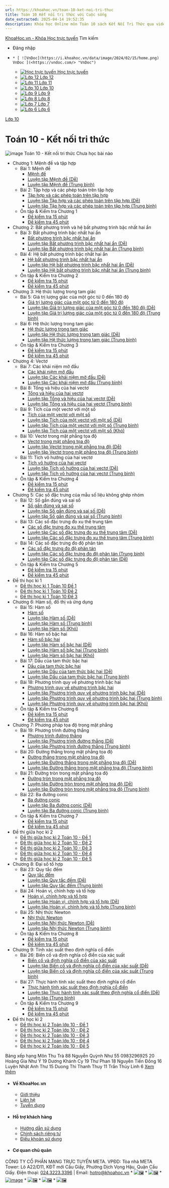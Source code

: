 ```yaml
---
url: https://khoahoc.vn/toan-10-ket-noi-tri-thuc
title: Toán 10 Kết nối tri thức với Cuộc sống
date_extracted: 2025-04-14 19:52:35
description: Khóa học Online môn Toán 10 sách Kết Nối Tri Thức qua video bài giảng dễ hiểu, luyện tập trắc nghiệm từ cơ bản đến nâng cao, giúp học sinh lớp 10 chủ động tự học môn Toán, nắm chắc kiến thức từng bài học.
---
```


[KhoaHoc.vn - Khóa Học trực tuyến](</> "KhoaHoc.vn - Khóa Học trực tuyến")
Tìm kiếm
  * Đăng nhập

  *     * [ ![VnDoc](https://i.khoahoc.vn/data/image/2024/02/15/home.png) VnDoc ](<https://vndoc.com/> "VnDoc")
    * [ ![Học trực tuyến](https://i.khoahoc.vn/data/image/2025/03/21/book.png) Học trực tuyến ](</> "Học trực tuyến")
    * [ ![Lớp 12](https://i.khoahoc.vn/data/image/2024/02/15/number-12.png) Lớp 12 ](</lop-12-thpt> "Lớp 12")
    * [ ![Lớp 11](https://i.khoahoc.vn/data/image/2024/02/15/number-11.png) Lớp 11 ](</lop-11-thpt> "Lớp 11")
    * [ ![Lớp 10](https://i.khoahoc.vn/data/image/2024/02/15/number-10.png) Lớp 10 ](</lop-10-thpt> "Lớp 10")
    * [ ![Lớp 9](https://i.khoahoc.vn/data/image/2024/02/15/number-9.png) Lớp 9 ](</lop-9-thcs> "Lớp 9")
    * [ ![Lớp 8](https://i.khoahoc.vn/data/image/2024/02/15/number-8.png) Lớp 8 ](</lop-8-thcs> "Lớp 8")
    * [ ![Lớp 7](https://i.khoahoc.vn/data/image/2024/02/15/number-7.png) Lớp 7 ](</lop-7-thcs> "Lớp 7")
    * [ ![Lớp 6](https://i.khoahoc.vn/data/image/2024/02/15/number-6.png) Lớp 6 ](</lop-6-thcs> "Lớp 6")

[Lớp 10](</lop-10-thpt>)
# Toán 10 - Kết nối tri thức
![image](https://i.khoahoc.vn/data/image/2024/06/28/Toan-10-KN.png)
Toán 10 - Kết nối tri thức
Chưa học bài nào 
  * Chương 1: Mệnh đề và tập hợp
    * Bài 1: Mệnh đề
[](</menh-de-1050> "Mệnh đề") [](</luyen-tap-menh-de-de-2250> "Luyện tập Mệnh đề \(Dễ\)") [](</luyen-tap-menh-de-va-tap-hop-trung-binh-2253> "Luyện tập Mệnh đề \(Trung bình\)")
      * [Mệnh đề](</menh-de-1050>)
      * [Luyện tập Mệnh đề \(Dễ\)](</luyen-tap-menh-de-de-2250>)
      * [Luyện tập Mệnh đề \(Trung bình\)](</luyen-tap-menh-de-va-tap-hop-trung-binh-2253>)
    * Bài 2: Tập hợp và các phép toán trên tập hợp
[](</tap-hop-va-cac-phep-toan-tren-tap-hop-1294> "Tập hợp và các phép toán trên tập hợp") [](</luyen-tap-tap-hop-de-2257> "Luyện tập Tập hợp và các phép toán trên tập hợp \(Dễ\)") [](</luyen-tap-tap-hop-trung-binh-2259> "Luyện tập Tập hợp và các phép toán trên tập hợp \(Trung bình\)")
      * [Tập hợp và các phép toán trên tập hợp](</tap-hop-va-cac-phep-toan-tren-tap-hop-1294>)
      * [Luyện tập Tập hợp và các phép toán trên tập hợp \(Dễ\)](</luyen-tap-tap-hop-de-2257>)
      * [Luyện tập Tập hợp và các phép toán trên tập hợp \(Trung bình\)](</luyen-tap-tap-hop-trung-binh-2259>)
    * Ôn tập & Kiểm tra Chương 1
[](</de-kiem-tra-15-phut-chuong-1-menh-de-va-tap-hop-4463> "Đề kiểm tra 15 phút") [](</de-kiem-tra-45-phut-dai-so-10-chuong-1-ket-noi-tri-thuc-4472> "Đề kiểm tra 45 phút")
      * [Đề kiểm tra 15 phút](</de-kiem-tra-15-phut-chuong-1-menh-de-va-tap-hop-4463>)
      * [Đề kiểm tra 45 phút](</de-kiem-tra-45-phut-dai-so-10-chuong-1-ket-noi-tri-thuc-4472>)
  * Chương 2: Bất phương trình và hệ bất phương trình bậc nhất hai ẩn
    * Bài 3: Bất phương trình bậc nhất hai ẩn
[](</bat-phuong-trinh-bac-nhat-hai-an-1532> "Bất phương trình bậc nhất hai ẩn") [](</luyen-tap-bat-phuong-trinh-bac-nhat-hai-an-de-2333> "Luyện tập Bất phương trình bậc nhất hai ẩn \(Dễ\)") [](</luyen-tap-bat-phuong-trinh-bac-nhat-hai-an-trung-binh-2379> "Luyện tập Bất phương trình bậc nhất hai ẩn \(Trung bình\)")
      * [Bất phương trình bậc nhất hai ẩn](</bat-phuong-trinh-bac-nhat-hai-an-1532>)
      * [Luyện tập Bất phương trình bậc nhất hai ẩn \(Dễ\)](</luyen-tap-bat-phuong-trinh-bac-nhat-hai-an-de-2333>)
      * [Luyện tập Bất phương trình bậc nhất hai ẩn \(Trung bình\)](</luyen-tap-bat-phuong-trinh-bac-nhat-hai-an-trung-binh-2379>)
    * Bài 4: Hệ bất phương trình bậc nhất hai ẩn
[](</he-bat-phuong-trinh-bac-nhat-hai-an-1533> "Hệ bất phương trình bậc nhất hai ẩn") [](</luyen-tap-he-bat-phuong-trinh-bac-nhat-hai-an-de-2342> "Luyện tập Hệ bất phương trình bậc nhất hai ẩn \(Dễ\)") [](</luyen-tap-he-bat-phuong-trinh-bac-nhat-hai-an-trung-binh-2338> "Luyện tập Hệ bất phương trình bậc nhất hai ẩn \(Trung bình\)")
      * [Hệ bất phương trình bậc nhất hai ẩn](</he-bat-phuong-trinh-bac-nhat-hai-an-1533>)
      * [Luyện tập Hệ bất phương trình bậc nhất hai ẩn \(Dễ\)](</luyen-tap-he-bat-phuong-trinh-bac-nhat-hai-an-de-2342>)
      * [Luyện tập Hệ bất phương trình bậc nhất hai ẩn \(Trung bình\)](</luyen-tap-he-bat-phuong-trinh-bac-nhat-hai-an-trung-binh-2338>)
    * Ôn tập & Kiểm tra Chương 2
[](</de-kiem-tra-15-phut-chuong-2-bat-phuong-trinh-va-he-bat-phuong-trinh-bac-nhat-hai-an-4464> "Đề kiểm tra 15 phút") [](</de-kiem-tra-45-phut-dai-so-10-chuong-2-ket-noi-tri-thuc-4473> "Đề kiểm tra 45 phút ")
      * [Đề kiểm tra 15 phút](</de-kiem-tra-15-phut-chuong-2-bat-phuong-trinh-va-he-bat-phuong-trinh-bac-nhat-hai-an-4464>)
      * [Đề kiểm tra 45 phút ](</de-kiem-tra-45-phut-dai-so-10-chuong-2-ket-noi-tri-thuc-4473>)
  * Chương 3: Hệ thức lượng trong tam giác
    * Bài 5: Giá trị lượng giác của một góc từ 0 đến 180 độ
[](</gia-tri-luong-giac-cua-mot-goc-tu-0-den-180-do-1534> "Giá trị lượng giác của một góc từ 0 đến 180 độ") [](</luyen-tap-gia-tri-luong-giac-cua-mot-goc-tu-0-den-180-do-de-2303> "Luyện tập Giá trị lượng giác của một góc từ 0 đến 180 độ \(Dễ\)") [](</luyen-tap-gia-tri-luong-giac-cua-mot-goc-tu-0-den-180-do-trung-binh-2311> "Luyện tập Giá trị lượng giác của một góc từ 0 đến 180 độ \(Trung bình\)")
      * [Giá trị lượng giác của một góc từ 0 đến 180 độ](</gia-tri-luong-giac-cua-mot-goc-tu-0-den-180-do-1534>)
      * [Luyện tập Giá trị lượng giác của một góc từ 0 đến 180 độ \(Dễ\)](</luyen-tap-gia-tri-luong-giac-cua-mot-goc-tu-0-den-180-do-de-2303>)
      * [Luyện tập Giá trị lượng giác của một góc từ 0 đến 180 độ \(Trung bình\)](</luyen-tap-gia-tri-luong-giac-cua-mot-goc-tu-0-den-180-do-trung-binh-2311>)
    * Bài 6: Hệ thức lượng trong tam giác
[](</he-thuc-luong-trong-tam-giac-1537> "Hệ thức lượng trong tam giác") [](</luyen-tap-he-thuc-luong-trong-tam-giac-de-2315> "Luyện tập Hệ thức lượng trong tam giác \(Dễ\)") [](</luyen-tap-he-thuc-luong-trong-tam-giac-trung-binh-2323> "Luyện tập Hệ thức lượng trong tam giác \(Trung bình\)")
      * [Hệ thức lượng trong tam giác](</he-thuc-luong-trong-tam-giac-1537>)
      * [Luyện tập Hệ thức lượng trong tam giác \(Dễ\)](</luyen-tap-he-thuc-luong-trong-tam-giac-de-2315>)
      * [Luyện tập Hệ thức lượng trong tam giác \(Trung bình\)](</luyen-tap-he-thuc-luong-trong-tam-giac-trung-binh-2323>)
    * Ôn tập & Kiểm tra Chương 3
[](</de-kiem-tra-15-phut-chuong-3-he-thuc-luong-trong-tam-giac-4465> "Đề kiểm tra 15 phút ") [](</de-kiem-tra-45-phut-chuong-3-he-thuc-luong-trong-tam-giac-kntt-4479> "Đề kiểm tra 45 phút ")
      * [Đề kiểm tra 15 phút ](</de-kiem-tra-15-phut-chuong-3-he-thuc-luong-trong-tam-giac-4465>)
      * [Đề kiểm tra 45 phút ](</de-kiem-tra-45-phut-chuong-3-he-thuc-luong-trong-tam-giac-kntt-4479>)
  * Chương 4: Vectơ
    * Bài 7: Các khái niệm mở đầu
[](</vecto-1535> "Các khái niệm mở đầu") [](</luyen-tap-vecto-de-2261> "Luyện tập Các khái niệm mở đầu \(Dễ\)") [](</luyen-tap-vecto-trung-binh-2265> "Luyện tập Các khái niệm mở đầu \(Trung bình\)")
      * [Các khái niệm mở đầu](</vecto-1535>)
      * [Luyện tập Các khái niệm mở đầu \(Dễ\)](</luyen-tap-vecto-de-2261>)
      * [Luyện tập Các khái niệm mở đầu \(Trung bình\)](</luyen-tap-vecto-trung-binh-2265>)
    * Bài 8: Tổng và hiệu của hai vectơ
[](</tong-va-hieu-cua-hai-vecto-1536> "Tổng và hiệu của hai vectơ") [](</luyen-tap-tong-va-hieu-cua-hai-vecto-de-2268> "Luyện tập Tổng và hiệu của hai vectơ \(Dễ\)") [](</luyen-tap-tong-va-hieu-cua-hai-vecto-trung-binh-2273> "Luyện tập Tổng và hiệu của hai vectơ \(Trung bình\)")
      * [Tổng và hiệu của hai vectơ](</tong-va-hieu-cua-hai-vecto-1536>)
      * [Luyện tập Tổng và hiệu của hai vectơ \(Dễ\)](</luyen-tap-tong-va-hieu-cua-hai-vecto-de-2268>)
      * [Luyện tập Tổng và hiệu của hai vectơ \(Trung bình\)](</luyen-tap-tong-va-hieu-cua-hai-vecto-trung-binh-2273>)
    * Bài 9: Tích của một vectơ với một số
[](</tich-cua-vecto-voi-mot-so-1540> "Tích của một vectơ với một số") [](</luyen-tap-tich-cua-vecto-voi-mot-so-de-2276> "Luyện tập Tích của một vectơ với một số \(Dễ\)") [](</luyen-tap-tich-cua-vecto-voi-mot-so-trung-binh-2285> "Luyện tập Tích của một vectơ với một số \(Trung bình\)") [](</luyen-tap-tich-cua-vecto-voi-mot-so-kho-2286> "Luyện tập Tích của một vectơ với một số \(Khó\)")
      * [Tích của một vectơ với một số](</tich-cua-vecto-voi-mot-so-1540>)
      * [Luyện tập Tích của một vectơ với một số \(Dễ\)](</luyen-tap-tich-cua-vecto-voi-mot-so-de-2276>)
      * [Luyện tập Tích của một vectơ với một số \(Trung bình\)](</luyen-tap-tich-cua-vecto-voi-mot-so-trung-binh-2285>)
      * [Luyện tập Tích của một vectơ với một số \(Khó\)](</luyen-tap-tich-cua-vecto-voi-mot-so-kho-2286>)
    * Bài 10: Vectơ trong mặt phẳng tọa độ
[](</vecto-trong-mat-phang-toa-do-1549> "Vectơ trong mặt phẳng tọa độ") [](</luyen-tap-vecto-trong-mat-phang-toa-do-de-2287> "Luyện tập Vectơ trong mặt phẳng tọa độ \(Dễ\)") [](</luyen-tap-vecto-trong-mat-phang-toa-do-trung-binh-2293> "Luyện tập Vectơ trong mặt phẳng tọa độ \(Trung bình\)")
      * [Vectơ trong mặt phẳng tọa độ](</vecto-trong-mat-phang-toa-do-1549>)
      * [Luyện tập Vectơ trong mặt phẳng tọa độ \(Dễ\)](</luyen-tap-vecto-trong-mat-phang-toa-do-de-2287>)
      * [Luyện tập Vectơ trong mặt phẳng tọa độ \(Trung bình\)](</luyen-tap-vecto-trong-mat-phang-toa-do-trung-binh-2293>)
    * Bài 11: Tích vô hướng của hai vectơ
[](</tich-vo-huong-cua-hai-vecto-2249> "Tích vô hướng của hai vectơ") [](</luyen-tap-tich-vo-huong-cua-hai-vecto-de-2294> "Luyện tập Tích vô hướng của hai vectơ \(Dễ\)") [](</luyen-tap-tich-vo-huong-cua-hai-vecto-trung-binh-2301> "Luyện tập Tích vô hướng của hai vectơ \(Trung bình\)")
      * [Tích vô hướng của hai vectơ](</tich-vo-huong-cua-hai-vecto-2249>)
      * [Luyện tập Tích vô hướng của hai vectơ \(Dễ\)](</luyen-tap-tich-vo-huong-cua-hai-vecto-de-2294>)
      * [Luyện tập Tích vô hướng của hai vectơ \(Trung bình\)](</luyen-tap-tich-vo-huong-cua-hai-vecto-trung-binh-2301>)
    * Ôn tập & Kiểm tra Chương 4
[](</de-kiem-tra-15-phut-chuong-4-vecto-4466> "Đề kiểm tra 15 phút") [](</de-kiem-tra-45-phut-chuong-4-vecto-ket-noi-tri-thuc-4480> "Đề kiểm tra 45 phút ")
      * [Đề kiểm tra 15 phút](</de-kiem-tra-15-phut-chuong-4-vecto-4466>)
      * [Đề kiểm tra 45 phút ](</de-kiem-tra-45-phut-chuong-4-vecto-ket-noi-tri-thuc-4480>)
  * Chương 5: Các số đặc trưng của mẫu số liệu không ghép nhóm
    * Bài 12: Số gần đúng và sai số
[](</so-gan-dung-va-sai-so-1544> "Số gần đúng và sai số") [](</luyen-tap-so-gan-dung-va-sai-so-de-2345> "Luyện tập Số gần đúng và sai số \(Dễ\)") [](</luyen-tap-so-gan-dung-va-sai-so-trung-binh-2347> "Luyện tập Số gần đúng và sai số \(Trung bình\)")
      * [Số gần đúng và sai số](</so-gan-dung-va-sai-so-1544>)
      * [Luyện tập Số gần đúng và sai số \(Dễ\)](</luyen-tap-so-gan-dung-va-sai-so-de-2345>)
      * [Luyện tập Số gần đúng và sai số \(Trung bình\)](</luyen-tap-so-gan-dung-va-sai-so-trung-binh-2347>)
    * Bài 13: Các số đặc trưng đo xu thế trung tâm
[](</cac-so-dac-trung-do-xu-the-trung-tam-1546> "Các số đặc trưng đo xu thế trung tâm") [](</luyen-tap-cac-so-dac-trung-do-xu-the-trung-tam-de-2353> "Luyện tập Các số đặc trưng đo xu thế trung tâm \(Dễ\)") [](</luyen-tap-cac-so-dac-trung-do-xu-the-trung-tam-trung-binh-2354> "Luyện tập Các số đặc trưng đo xu thế trung tâm \(Trung bình\)")
      * [Các số đặc trưng đo xu thế trung tâm](</cac-so-dac-trung-do-xu-the-trung-tam-1546>)
      * [Luyện tập Các số đặc trưng đo xu thế trung tâm \(Dễ\)](</luyen-tap-cac-so-dac-trung-do-xu-the-trung-tam-de-2353>)
      * [Luyện tập Các số đặc trưng đo xu thế trung tâm \(Trung bình\)](</luyen-tap-cac-so-dac-trung-do-xu-the-trung-tam-trung-binh-2354>)
    * Bài 14: Các số đặc trưng đo độ phân tán
[](</cac-so-dac-trung-do-do-phan-tan-1548> "Các số đặc trưng đo độ phân tán") [](</luyen-tap-cac-so-dac-trung-do-do-phan-tan-trung-binh-2360> "Luyện tập Các số đặc trưng đo độ phân tán \(Trung bình\)") [](</luyen-tap-cac-so-dac-trung-do-do-phan-tan-de-2370> "Luyện tập Các số đặc trưng đo độ phân tán \(Dễ\)")
      * [Các số đặc trưng đo độ phân tán](</cac-so-dac-trung-do-do-phan-tan-1548>)
      * [Luyện tập Các số đặc trưng đo độ phân tán \(Trung bình\)](</luyen-tap-cac-so-dac-trung-do-do-phan-tan-trung-binh-2360>)
      * [Luyện tập Các số đặc trưng đo độ phân tán \(Dễ\)](</luyen-tap-cac-so-dac-trung-do-do-phan-tan-de-2370>)
    * Ôn tập & Kiểm tra Chương 5
[](</de-kiem-tra-15-phut-chuong-5-cac-so-dac-trung-cua-mau-so-lieu-khong-ghep-nhom-4467> "Đề kiểm tra 15 phút ") [](</de-kiem-tra-45-phut-dai-so-10-chuong-5-ket-noi-tri-thuc-4482> "Đề kiểm tra 45 phút")
      * [Đề kiểm tra 15 phút ](</de-kiem-tra-15-phut-chuong-5-cac-so-dac-trung-cua-mau-so-lieu-khong-ghep-nhom-4467>)
      * [Đề kiểm tra 45 phút](</de-kiem-tra-45-phut-dai-so-10-chuong-5-ket-noi-tri-thuc-4482>)
  * Đề thi học kì 1
    * [Đề thi học kì 1 Toán 10 Đề 1](</de-thi-hoc-ki-1-toan-10-ket-noi-tri-thuc-de-1-5377>)
    * [Đề thi học kì 1 Toán 10 Đề 2](</de-thi-hoc-ki-1-toan-10-ket-noi-tri-thuc-de-2-5378>)
    * [Đề thi học kì 1 Toán 10 Đề 3](</de-thi-hoc-ki-1-toan-10-ket-noi-tri-thuc-de-3-5379>)
  * Chương 6: Hàm số, đồ thị và ứng dụng
    * Bài 15: Hàm số
[](</ham-so-711> "Hàm số") [](</luyen-tap-ham-so-de-744> "Luyện tập Hàm số \(Dễ\)") [](</luyen-tap-ham-so-trung-binh-745> "Luyện tập Hàm số \(Trung bình\)") [](</luyen-tap-ham-so-kho-746> "Luyện tập Hàm số \(Khó\)")
      * [Hàm số](</ham-so-711>)
      * [Luyện tập Hàm số \(Dễ\)](</luyen-tap-ham-so-de-744>)
      * [Luyện tập Hàm số \(Trung bình\)](</luyen-tap-ham-so-trung-binh-745>)
      * [Luyện tập Hàm số \(Khó\)](</luyen-tap-ham-so-kho-746>)
    * Bài 16: Hàm số bậc hai
[](</ham-so-bac-hai-712> "Hàm số bậc hai") [](</luyen-tap-ham-so-bac-hai-de-747> "Luyện tập Hàm số bậc hai \(Dễ\)") [](</luyen-tap-ham-so-bac-hai-trung-binh-748> "Luyện tập Hàm số bậc hai \(Trung bình\)") [](</luyen-tap-ham-so-bac-hai-kho-749> "Luyện tập Hàm số bậc hai \(Khó\)")
      * [Hàm số bậc hai](</ham-so-bac-hai-712>)
      * [Luyện tập Hàm số bậc hai \(Dễ\)](</luyen-tap-ham-so-bac-hai-de-747>)
      * [Luyện tập Hàm số bậc hai \(Trung bình\)](</luyen-tap-ham-so-bac-hai-trung-binh-748>)
      * [Luyện tập Hàm số bậc hai \(Khó\)](</luyen-tap-ham-so-bac-hai-kho-749>)
    * Bài 17: Dấu của tam thức bậc hai
[](</dau-cua-tam-thuc-bac-hai-713> "Dấu của tam thức bậc hai") [](</luyen-tap-dau-cua-tam-thuc-bac-hai-de-750> "Luyện tập Dấu của tam thức bậc hai \(Dễ\)") [](</luyen-tap-dau-cua-tam-thuc-bac-hai-trung-binh-751> "Luyện tập Dấu của tam thức bậc hai \(Trung bình\)")
      * [Dấu của tam thức bậc hai](</dau-cua-tam-thuc-bac-hai-713>)
      * [Luyện tập Dấu của tam thức bậc hai \(Dễ\)](</luyen-tap-dau-cua-tam-thuc-bac-hai-de-750>)
      * [Luyện tập Dấu của tam thức bậc hai \(Trung bình\)](</luyen-tap-dau-cua-tam-thuc-bac-hai-trung-binh-751>)
    * Bài 18: Phương trình quy về phương trình bậc hai
[](</phuong-trinh-quy-ve-phuong-trinh-bac-hai-714> "Phương trình quy về phương trình bậc hai") [](</luyen-tap-phuong-trinh-quy-ve-phuong-trinh-bac-hai-de-1041> "Luyện tập Phương trình quy về phương trình bậc hai \(Dễ\)") [](</luyen-tap-phuong-trinh-quy-ve-phuong-trinh-bac-hai-trung-binh-1042> "Luyện tập Phương trình quy về phương trình bậc hai \(Trung bình\)") [](</luyen-tap-phuong-trinh-quy-ve-phuong-trinh-bac-hai-kho-1043> "Luyện tập Phương trình quy về phương trình bậc hai \(Khó\)")
      * [Phương trình quy về phương trình bậc hai](</phuong-trinh-quy-ve-phuong-trinh-bac-hai-714>)
      * [Luyện tập Phương trình quy về phương trình bậc hai \(Dễ\)](</luyen-tap-phuong-trinh-quy-ve-phuong-trinh-bac-hai-de-1041>)
      * [Luyện tập Phương trình quy về phương trình bậc hai \(Trung bình\)](</luyen-tap-phuong-trinh-quy-ve-phuong-trinh-bac-hai-trung-binh-1042>)
      * [Luyện tập Phương trình quy về phương trình bậc hai \(Khó\)](</luyen-tap-phuong-trinh-quy-ve-phuong-trinh-bac-hai-kho-1043>)
    * Ôn tập & Kiểm tra Chương 6
[](</de-kiem-tra-15-phut-chuong-6-ham-so-do-thi-va-ung-dung-4605> "Đề kiểm tra 15 phút ") [](</de-kiem-tra-45-phut-chuong-6-ham-so-do-thi-va-ung-dung-4623> "Đề kiểm tra 45 phút ")
      * [Đề kiểm tra 15 phút ](</de-kiem-tra-15-phut-chuong-6-ham-so-do-thi-va-ung-dung-4605>)
      * [Đề kiểm tra 45 phút ](</de-kiem-tra-45-phut-chuong-6-ham-so-do-thi-va-ung-dung-4623>)
  * Chương 7: Phương pháp tọa độ trong mặt phẳng
    * Bài 19: Phương trình đường thẳng
[](</phuong-trinh-duong-thang-toan-10-715> "Phương trình đường thẳng") [](</luyen-tap-phuong-trinh-duong-thang-de1-1045> "Luyện tập Phương trình đường thẳng \(Dễ\)") [](</luyen-tap-phuong-trinh-duong-thang-trung-binh1-1046> "Luyện tập Phương trình đường thẳng \(Trung bình\)")
      * [Phương trình đường thẳng](</phuong-trinh-duong-thang-toan-10-715>)
      * [Luyện tập Phương trình đường thẳng \(Dễ\)](</luyen-tap-phuong-trinh-duong-thang-de1-1045>)
      * [Luyện tập Phương trình đường thẳng \(Trung bình\)](</luyen-tap-phuong-trinh-duong-thang-trung-binh1-1046>)
    * Bài 20: Đường thẳng trong mặt phẳng tọa độ
[](</vi-tri-tuong-doi-giua-hai-duong-thang-718> "Đường thẳng trong mặt phẳng tọa độ") [](</vi-tri-tuong-doi-giua-hai-duong-thang-goc-va-khoang-1028> "Luyện tập Đường thẳng trong mặt phẳng tọa độ \(Dễ\)") [](</luyen-tap-vi-tri-tuong-doi-giua-hai-duong-thang-goc-va-khoang-cach-trung-binh-1029> "Luyện tập Đường thẳng trong mặt phẳng tọa độ \(Trung bình\)")
      * [Đường thẳng trong mặt phẳng tọa độ](</vi-tri-tuong-doi-giua-hai-duong-thang-718>)
      * [Luyện tập Đường thẳng trong mặt phẳng tọa độ \(Dễ\)](</vi-tri-tuong-doi-giua-hai-duong-thang-goc-va-khoang-1028>)
      * [Luyện tập Đường thẳng trong mặt phẳng tọa độ \(Trung bình\)](</luyen-tap-vi-tri-tuong-doi-giua-hai-duong-thang-goc-va-khoang-cach-trung-binh-1029>)
    * Bài 21: Đường tròn trong mặt phẳng tọa độ
[](</duong-tron-trong-mat-phang-toa-do-725> "Đường tròn trong mặt phẳng tọa độ") [](</luyen-tap-1030> "Luyện tập Đường tròn trong mặt phẳng tọa độ \(Dễ\)") [](</luyen-tap-duong-tron-trong-mat-phang-toa-do-trung-binh-1031> "Luyện tập Đường tròn trong mặt phẳng tọa độ \(Trung bình\)")
      * [Đường tròn trong mặt phẳng tọa độ](</duong-tron-trong-mat-phang-toa-do-725>)
      * [Luyện tập Đường tròn trong mặt phẳng tọa độ \(Dễ\)](</luyen-tap-1030>)
      * [Luyện tập Đường tròn trong mặt phẳng tọa độ \(Trung bình\)](</luyen-tap-duong-tron-trong-mat-phang-toa-do-trung-binh-1031>)
    * Bài 22: Ba đường conic
[](</ba-duong-conic-741> "Ba đường conic") [](</luyen-tap-ba-duong-conic-de-1032> "Luyện tập Ba đường conic \(Dễ\)") [](</luyen-tap-ba-duong-conic-trung-binh-1033> "Luyện tập Ba đường conic \(Trung bình\)")
      * [Ba đường conic](</ba-duong-conic-741>)
      * [Luyện tập Ba đường conic \(Dễ\)](</luyen-tap-ba-duong-conic-de-1032>)
      * [Luyện tập Ba đường conic \(Trung bình\)](</luyen-tap-ba-duong-conic-trung-binh-1033>)
    * Ôn tập & Kiểm tra Chương 7
[](</de-kiem-tra-15-phut-chuong-7-phuong-phap-toa-do-trong-mat-phang-4607> "Đề kiểm tra 15 phút ") [](</de-kiem-tra-45-phut-chuong-7-phuong-phap-toa-do-trong-mat-phang-4624> "Đề kiểm tra 45 phút ")
      * [Đề kiểm tra 15 phút ](</de-kiem-tra-15-phut-chuong-7-phuong-phap-toa-do-trong-mat-phang-4607>)
      * [Đề kiểm tra 45 phút ](</de-kiem-tra-45-phut-chuong-7-phuong-phap-toa-do-trong-mat-phang-4624>)
  * Đề thi giữa học kì 2
    * [Đề thi giữa học kì 2 Toán 10 - Đề 1](</de-thi-giua-hoc-ki-2-toan-10-ket-noi-tri-thuc-de-1-7752>)
    * [Đề thi giữa học kì 2 Toán 10 - Đề 2](</de-thi-giua-hoc-ki-2-toan-10-ket-noi-tri-thuc-de-2-7756>)
    * [Đề thi giữa học kì 2 Toán 10 - Đề 3](</de-thi-giua-hoc-ki-2-toan-10-ket-noi-tri-thuc-de-3-7757>)
    * [Đề thi giữa học kì 2 Toán 10 - Đề 4](</de-thi-giua-hoc-ki-2-toan-10-ket-noi-tri-thuc-de-4-7762>)
    * [Đề thi giữa học kì 2 Toán 10 - Đề 5](</de-thi-giua-hoc-ki-2-toan-10-ket-noi-tri-thuc-de-5-7797>)
  * Chương 8: Đại số tổ hợp
    * Bài 23: Quy tắc đếm
[](</quy-tac-dem-727> "Quy tắc đếm") [](</luyen-tap-quy-tac-dem-de-2372> "Luyện tập Quy tắc đếm \(Dễ\)") [](</luyen-tap-quy-tac-dem-trung-binh-2376> "Luyện tập Quy tắc đếm \(Trung bình\)")
      * [Quy tắc đếm](</quy-tac-dem-727>)
      * [Luyện tập Quy tắc đếm \(Dễ\)](</luyen-tap-quy-tac-dem-de-2372>)
      * [Luyện tập Quy tắc đếm \(Trung bình\)](</luyen-tap-quy-tac-dem-trung-binh-2376>)
    * Bài 24: Hoán vị, chỉnh hợp và tổ hợp
[](</hoan-vi-chinh-hop-va-to-hop-738> "Hoán vị, chỉnh hợp và tổ hợp") [](</luyen-tap-hoan-vi-chinh-hop-va-to-hop-1036> "Luyện tập Hoán vị, chỉnh hợp và tổ hợp \(Dễ\)") [](</luyen-tap-hoan-vi-chinh-hop-va-to-hop-trung-binh-1037> "Luyện tập Hoán vị, chỉnh hợp và tổ hợp \(Trung bình\)")
      * [Hoán vị, chỉnh hợp và tổ hợp](</hoan-vi-chinh-hop-va-to-hop-738>)
      * [Luyện tập Hoán vị, chỉnh hợp và tổ hợp \(Dễ\)](</luyen-tap-hoan-vi-chinh-hop-va-to-hop-1036>)
      * [Luyện tập Hoán vị, chỉnh hợp và tổ hợp \(Trung bình\)](</luyen-tap-hoan-vi-chinh-hop-va-to-hop-trung-binh-1037>)
    * Bài 25: Nhị thức Newton
[](</nhi-thuc-newton-740> "Nhị thức Newton") [](</luyen-tap-nhi-thuc-newton-1038> "Luyện tập Nhị thức Newton \(Dễ\)") [](</luyen-tap-nhi-thuc-newton-trung-binh-1039> "Luyện tập Nhị thức Newton \(Trung bình\)")
      * [Nhị thức Newton](</nhi-thuc-newton-740>)
      * [Luyện tập Nhị thức Newton \(Dễ\)](</luyen-tap-nhi-thuc-newton-1038>)
      * [Luyện tập Nhị thức Newton \(Trung bình\)](</luyen-tap-nhi-thuc-newton-trung-binh-1039>)
    * Ôn tập & Kiểm tra Chương 8
[](</de-kiem-tra-15-phut-chuong-8-dai-so-to-hop-4608> "Đề kiểm tra 15 phút ") [](</de-kiem-tra-45-phut-chuong-8-dai-so-to-hop-4625> "Đề kiểm tra 45 phút")
      * [Đề kiểm tra 15 phút ](</de-kiem-tra-15-phut-chuong-8-dai-so-to-hop-4608>)
      * [Đề kiểm tra 45 phút](</de-kiem-tra-45-phut-chuong-8-dai-so-to-hop-4625>)
  * Chương 9: Tính xác suất theo định nghĩa cổ điển
    * Bài 26: Biến cố và định nghĩa cổ điển của xác suất
[](</bien-co-va-dinh-nghia-co-dien-cua-xac-suat-742> "Biến cố và định nghĩa cổ điển của xác suất") [](</luyen-tap-bien-co-va-dinh-nghia-co-dien-cua-xac-suat-1034> "Luyện tập Biến cố và định nghĩa cổ điển của xác suất \(Dễ\)") [](</luyen-tap-bien-co-va-dinh-nghia-co-dien-cua-xac-suat-trung-binh-1035> "Luyện tập Biến cố và định nghĩa cổ điển của xác suất \(Trung bình\)")
      * [Biến cố và định nghĩa cổ điển của xác suất](</bien-co-va-dinh-nghia-co-dien-cua-xac-suat-742>)
      * [Luyện tập Biến cố và định nghĩa cổ điển của xác suất \(Dễ\)](</luyen-tap-bien-co-va-dinh-nghia-co-dien-cua-xac-suat-1034>)
      * [Luyện tập Biến cố và định nghĩa cổ điển của xác suất \(Trung bình\)](</luyen-tap-bien-co-va-dinh-nghia-co-dien-cua-xac-suat-trung-binh-1035>)
    * Bài 27: Thực hành tính xác suất theo định nghĩa cổ điển
[](</thuc-hanh-tinh-xac-suat-theo-dinh-nghia-co-dien-743> "Thực hành tính xác suất theo định nghĩa cổ điển") [](</luyen-tap-thuc-hanh-tinh-xac-suat-theo-dinh-nghia-co-dien-de-1047> "Luyện tập Thực hành tính xác suất theo định nghĩa cổ điển \(Dễ\)") [](</luyen-tap-thuc-hanh-tinh-xac-suat-theo-dinh-nghia-co-dien-trung-binh-1048> "Luyện tập \(Trung bình\)")
      * [Thực hành tính xác suất theo định nghĩa cổ điển](</thuc-hanh-tinh-xac-suat-theo-dinh-nghia-co-dien-743>)
      * [Luyện tập Thực hành tính xác suất theo định nghĩa cổ điển \(Dễ\)](</luyen-tap-thuc-hanh-tinh-xac-suat-theo-dinh-nghia-co-dien-de-1047>)
      * [Luyện tập \(Trung bình\)](</luyen-tap-thuc-hanh-tinh-xac-suat-theo-dinh-nghia-co-dien-trung-binh-1048>)
    * Ôn tập & Kiểm tra Chương 9
[](</de-kiem-tra-15-phut-chuong-9-tinh-xac-suat-theo-dinh-nghia-co-dien-4622> "Đề kiểm tra 15 phút ") [](</de-kiem-tra-45-phut-chuong-9-tinh-xac-suat-theo-dinh-nghia-co-dien-4626> "Đề kiểm tra 45 phút ")
      * [Đề kiểm tra 15 phút ](</de-kiem-tra-15-phut-chuong-9-tinh-xac-suat-theo-dinh-nghia-co-dien-4622>)
      * [Đề kiểm tra 45 phút ](</de-kiem-tra-45-phut-chuong-9-tinh-xac-suat-theo-dinh-nghia-co-dien-4626>)
  * Đề thi học kì 2 
    * [Đề thi học kì 2 Toán lớp 10 - Đề 1](</de-thi-hoc-ki-2-toan-lop-10-ket-noi-tri-thuc-de-1-8175>)
    * [Đề thi học kì 2 Toán lớp 10 - Đề 2](</de-thi-hoc-ki-2-toan-lop-10-ket-noi-tri-thuc-de-2-8176>)
    * [Đề thi học kì 2 Toán lớp 10 - Đề 3](</de-thi-hoc-ki-2-toan-lop-10-ket-noi-tri-thuc-de-3-8177>)
    * [Đề thi học kì 2 Toán lớp 10 - Đề 4](</de-thi-hoc-ki-2-toan-lop-10-ket-noi-tri-thuc-de-4-8178>)
    * [Đề thi học kì 2 Toán lớp 10 - Đề 5](</de-thi-hoc-ki-2-toan-lop-10-ket-noi-tri-thuc-de-5-8195>)

Bảng xếp hạng Môn 
Thu Trà  88  Nguyễn Quỳnh Như  55  0983296925  20  Hoàng Gia Như Ý  19  Dương Khánh Cy  19  Thư Phan  18  Nguyễn Tiến Đồng  16  Luyện Nhật Anh Thư  15  Duong Thi Thanh Thuy  11  Trần Thùy Linh  6  [Xem thêm](</xep-hang?taxonomyId=363&userId=0&dataType=subject>)
  * #### Về KhoaHoc.vn
    * [Giới thiệu](</support/about>)
    * [Liên hệ](</support/contact>)
    * [Tuyển dụng](</support/job>)
  * #### Hỗ trợ khách hàng
    * [Hướng dẫn sử dụng](</huong-dan-su-dung-3772>)
    * [Chính sách riêng tư](</support/privacy>)
    * [Điều khoản sử dụng](</support/terms>)
  * #### Cơ quan chủ quản
CÔNG TY CỔ PHẦN MẠNG TRỰC TUYẾN META. VPĐD: Tòa nhà META Tower: Lô A22/D11, KĐT mới Cầu Giấy, Phường Dịch Vọng Hậu, Quận Cầu Giấy. Điện thoại: [024.3223.3396](<https://zalo.me/2519988937700396661>) | Email: [hotro@khoahoc.vn](<mailto:hotro@khoahoc.vn>)
    * [![🖼️](/themes/default/images/facebook.svg)](<https://www.facebook.com/KhoahocOfficial>)
    * [![🖼️](/themes/default/images/twitter-circled.svg)](<https://twitter.com/KhoaHocvn>)
    * [![image](/themes/default/images/youtube-music.svg)](<https://www.youtube.com/@KhoaHoc-vn>)
    * [![🖼️](/themes/default/images/instagram.svg)](<https://www.instagram.com/khoahoc.vn/>)
    * [![🖼️](/themes/default/images/pinterest.svg)](<https://www.pinterest.com/KhoaHoc_Official/>)
    * [![🖼️](/themes/default/images/linkedin-circled.svg)](<https://www.linkedin.com/showcase/khoahocvn/>)

